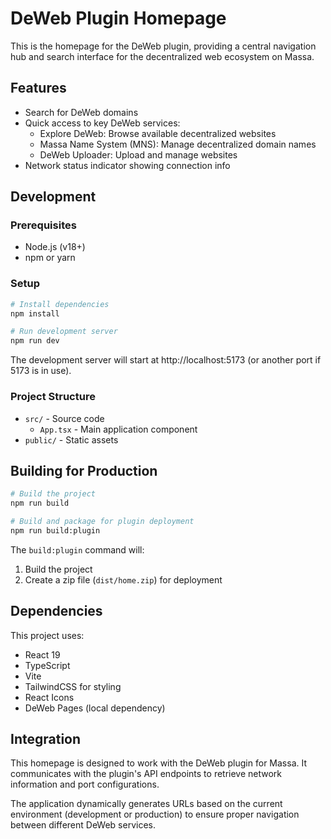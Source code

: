 # DeWeb Plugin Homepage

This is the homepage for the DeWeb plugin, providing a central navigation hub and search interface for the decentralized web ecosystem on Massa.

## Features

- Search for DeWeb domains
- Quick access to key DeWeb services:
  - Explore DeWeb: Browse available decentralized websites
  - Massa Name System (MNS): Manage decentralized domain names
  - DeWeb Uploader: Upload and manage websites
- Network status indicator showing connection info

## Development

### Prerequisites

- Node.js (v18+)
- npm or yarn

### Setup

```bash
# Install dependencies
npm install

# Run development server
npm run dev
```

The development server will start at http://localhost:5173 (or another port if 5173 is in use).

### Project Structure

- `src/` - Source code
  - `App.tsx` - Main application component
- `public/` - Static assets

## Building for Production

```bash
# Build the project
npm run build

# Build and package for plugin deployment
npm run build:plugin
```

The `build:plugin` command will:
1. Build the project
2. Create a zip file (`dist/home.zip`) for deployment

## Dependencies

This project uses:
- React 19
- TypeScript
- Vite
- TailwindCSS for styling
- React Icons
- DeWeb Pages (local dependency)

## Integration

This homepage is designed to work with the DeWeb plugin for Massa. It communicates with the plugin's API endpoints to retrieve network information and port configurations.

The application dynamically generates URLs based on the current environment (development or production) to ensure proper navigation between different DeWeb services.

